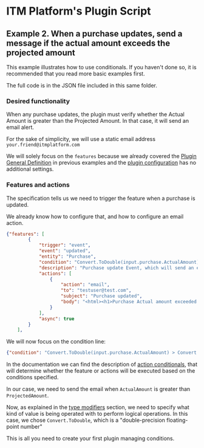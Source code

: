 # ITM Platform's Plugin Script
## Example 2. When a purchase updates, send a message if the actual amount exceeds the projected amount

This example illustrates how to use conditionals. If you haven't done so, it is recommended that you read more basic examples first.

The full code is in the JSON file included in this same folder.

### Desired functionality

When any purchase updates, the plugin must verify whether the Actual Amount is greater than the Projected Amount. In that case, it will send an email alert.

For the sake of simplicity, we will use a static email address `your.friend@itmplatform.com`

We will solely focus on the `features` because we already covered the [Plugin General Definition](https://github.com/itmplatform/plugin-documentation#plugin-general-definition) in previous examples and the [plugin configuration](https://github.com/itmplatform/plugin-documentation#plugin-configuration) has no additional settings.

### Features and actions

The specification tells us we need to trigger the feature when a purchase is updated. 

We already know how to configure that, and how to configure an email action.


```json
{"features": [
		{
			"trigger": "event",
			"event": "updated",
			"entity": "Purchase",
			"condition": "Convert.ToDouble(input.purchase.ActualAmount) > Convert.ToDouble(input.purchase.ProjectedAmount)",
			"description": "Purchase update Event, which will send an email",
			"actions": [
				{
					"action": "email",
					"to": "testuser@test.com",
					"subject": "Purchase updated",
					"body": "<html><h1>Purchase Actual amount exceeded Projected amount</h1></html>"
				}
			],
			"async": true
		}
	],
```
We will now focus on the condition line:

```json
{"condition": "Convert.ToDouble(input.purchase.ActualAmount) > Convert.ToDouble(input.purchase.ProjectedAmount)"}
```
In the documentation we can find the description of [action conditionals](https://github.com/itmplatform/plugin-documentation#action-conditionals), that will determine whether the feature or actions will be executed based on the conditions specified.

In our case, we need to send the email when `ActualAmount` is greater than `ProjectedAmount`.

Now, as explained in the [type modifiers](https://github.com/itmplatform/plugin-documentation#type-modifiers) section, we need to specify what kind of value is being operated with to perform logical operations. In this case, we chose `Convert.ToDouble`, which is a "double-precision floating-point number"

This is all you need to create your first plugin managing conditions.

